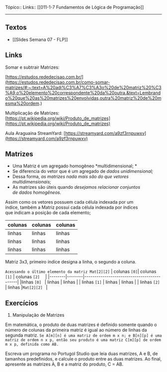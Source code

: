 Tópico:: 
Links:: [[011-1-7 Fundamentos de Lógica de Programação]]

---

## Textos
- [[Slides Semana 07 - FLP]]

## Links

Somar e subtrair Matrizes:

[https://estudos.rededecisao.com.br/](https://estudos.rededecisao.com.br/como-somar-matrizes/#:~:text=A%20adi%C3%A7%C3%A3o%20de%20matriz%20%C3%A9,o%20elemento%20correspondente%20da%20outra.&text=Lembrando%20que%20as%20matrizes%20envolvidas,outra%20matriz%20de%20mesma%20ordem.)  

Multiplicação de Matrizes:  
[https://pt.wikipedia.org/wiki/Produto_de_matrizes](https://pt.wikipedia.org/wiki/Produto_de_matrizes)  

Aula Araguaína StreamYard:
[https://streamyard.com/a9zf3rnpuwxv](https://streamyard.com/a9zf3rnpuwxv)

## Matrizes

- Uma Matriz é um agregado homogêneo *multidimensional; * 
-  Se diferencia do vetor que é um agregado de *dados unidimensional;*  
- Dessa forma, *as matrizes nada mais são do que vetores  
multidimensionais*;  
-  As matrizes são úteis quando *desejamos relacionar conjuntos  
de dados homogêneos.*

Assim como os vetores possuem cada célula indexada por um  
índice, também a Matriz possui cada célula indexada por índices  
que indicam a posição de cada elemento;  

| colunas | colunas | colunas                                    |
|--------|--------|--------------------------------------------|
|linhas    | linhas  | linhas                 |
| linhas   | linhas   | linhas            |
| linhas   | linhas   |linhas          |

Matriz 3x3, primeiro índice designa a linha, o segundo a coluna.

`Acessando o último elemento da matriz Mat[2][2]`
| colunas `[0]`| colunas `[1]` | colunas `[2]  `                     |
|--------|--------|--------------------------------------------|
|linhas  `[0] ` | linhas  | linhas                 |
| linhas `[1]`   | linhas   | linhas            |
| linhas `[2]`  | linhas   |`Mat[2][2] `   |
## Exercícios
1) Manipulação de Matrizes

Em matemática, o produto de duas matrizes é definido somente quando o número de colunas da primeira matriz é igual ao número de linhas da segunda matriz. `Se A[m][n] é uma matriz de ordem m x n; e B[n][p] é uma matriz de ordem n x p, então seu produto é uma matriz C[m][p] de ordem m x p, definida como AB.`

Escreva um programa no Portugol Studio que leia duas matrizes, A e B, de tamanhos predefinidos, e calcule o produto entre as duas matrizes. Ao final, apresente as matrizes A, B e a matriz do produto, C = AB.
